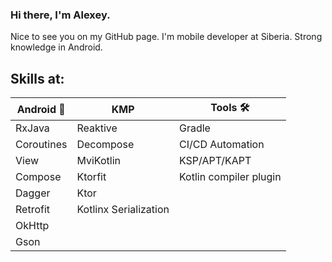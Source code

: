 ### Hi there, I'm Alexey.

Nice to see you on my GitHub page. I'm mobile developer at Siberia. Strong knowledge in Android.

## Skills at:

| Android 🤖  | KMP                    | Tools 🛠️               |
|-------------|------------------------|-------------------------|
| RxJava      | Reaktive               | Gradle                  |
| Coroutines  | Decompose              | CI/CD Automation        |
| View        | MviKotlin              | KSP/APT/KAPT            |
| Compose     | Ktorfit                | Kotlin compiler plugin  |
| Dagger      | Ktor                   |                         |
| Retrofit    | Kotlinx Serialization  |                         |
| OkHttp      |                        |                         |
| Gson        |                        |                         |
